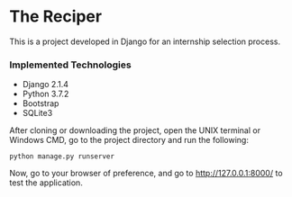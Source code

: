 # The Reciper

This is a project developed in Django for an internship selection process.

### Implemented Technologies  
* Django 2.1.4  
* Python 3.7.2  
* Bootstrap  
* SQLite3

After cloning or downloading the project, open the UNIX terminal or Windows CMD, go to the
project directory and run the following:

```
python manage.py runserver
```

Now, go to your browser of preference, and go to http://127.0.0.1:8000/ to test the application.
